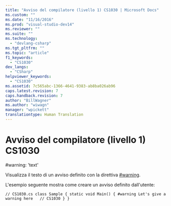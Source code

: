 ```yaml
---
title: "Avviso del compilatore (livello 1) CS1030 | Microsoft Docs"
ms.custom: ""
ms.date: "11/16/2016"
ms.prod: "visual-studio-dev14"
ms.reviewer: ""
ms.suite: ""
ms.technology: 
  - "devlang-csharp"
ms.tgt_pltfrm: ""
ms.topic: "article"
f1_keywords: 
  - "CS1030"
dev_langs: 
  - "CSharp"
helpviewer_keywords: 
  - "CS1030"
ms.assetid: 7c565abc-1366-4641-9383-ab8ba026ab96
caps.latest.revision: 7
caps.handback.revision: 7
author: "BillWagner"
ms.author: "wiwagn"
manager: "wpickett"
translationtype: Human Translation
---
```

# Avviso del compilatore (livello 1) CS1030
\#warning: 'text'  
  
 Visualizza il testo di un avviso definito con la direttiva [\#warning](../../csharp/language-reference/preprocessor-directives/preprocessor-warning.md).  
  
 L'esempio seguente mostra come creare un avviso definito dall'utente:  
  
```  
// CS1030.cs class Sample { static void Main() { #warning Let's give a warning here   // CS1030 } }  
```